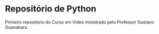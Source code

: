 # Repositório de Python

Primeiro repositório do Curso em Vídeo ministrado pelo Professor Gustavo Guanabara.

